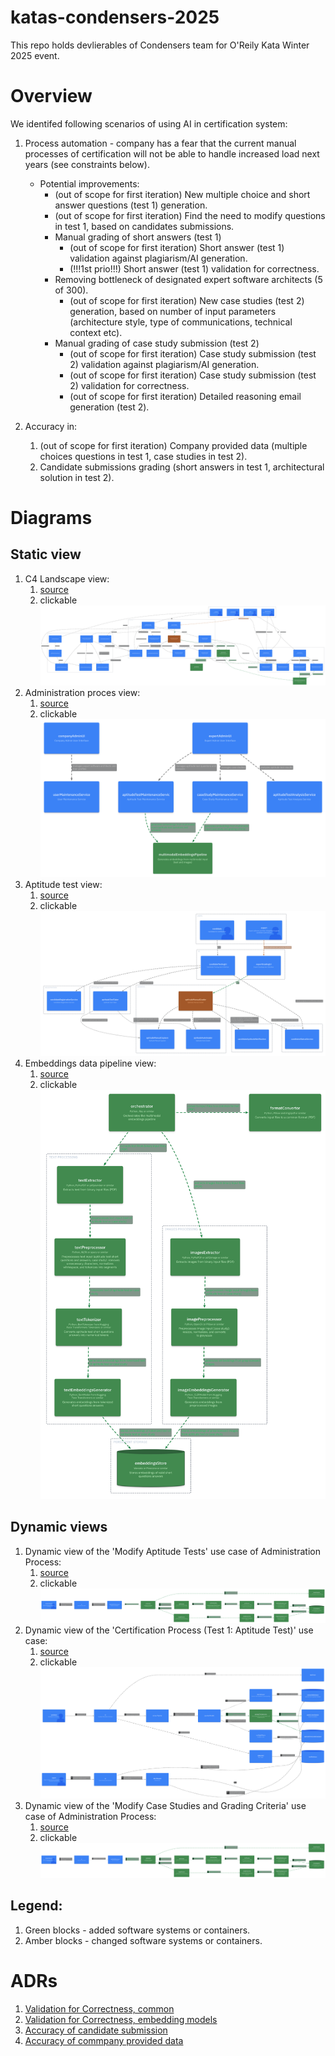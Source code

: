 # katas-condensers-2025

This repo holds devlierables of Condensers team for O'Reily Kata Winter 2025 event.

# Overview

We identifed following scenarios of using AI in certification system:

1. Process automation - company has a fear that the current manual processes of certification will not be able to handle increased load next years (see constraints below).
   - Potential improvements:
     - (out of scope for first iteration) New multiple choice and short answer questions (test 1) generation.
     - (out of scope for first iteration) Find the need to modify questions in test 1, based on candidates submissions.
     - Manual grading of short answers (test 1)
       - (out of scope for first iteration) Short answer (test 1) validation against plagiarism/AI generation. 
       - (!!!1st prio!!!) Short answer (test 1) validation for correctness.
     - Removing bottleneck of designated expert software architects (5 of 300).
       - (out of scope for first iteration) New case studies (test 2) generation, based on number of input parameters (architecture style, type of communications, technical context etc).
     - Manual grading of case study submission (test 2)
       - (out of scope for first iteration) Case study submission (test 2) validation against plagiarism/AI generation.
       - (out of scope for first iteration) Case study submission (test 2) validation for correctness.
       - (out of scope for first iteration) Detailed reasoning email generation (test 2).

2. Accuracy in:
   1. (out of scope for first iteration) Company provided data (multiple choices questions in test 1, case studies in test 2).
   2. Candidate submissions grading (short answers in test 1, architectural solution in test 2).

# Diagrams

## Static view

1. C4 Landscape view:
   1. [source](./architecture/static%20views/landscape.c4)
   2. clickable ![static image](./assets/static%2520views/commonLandscape.png)
2. Administration proces view:
   1. [source](./architecture/static%20views/c4_l2/administration.c4)
   2. clickable ![static image](./assets/static%2520views/c4_l2/administrativeSystemContext.png)
3. Aptitude test view:
   1. [source](./architecture/static%20views/c4_l2/aptitudeTest.c4)
   2. clickable ![static image](./assets/static%2520views/c4_l2/aptitudeTestSystemContext.png)
4. Embeddings data pipeline view:
   1. [source](./architecture/static%20views/c4_l3/new_multimodalEmbeddingsPipeline.c4)
   2. clickable ![static image](./assets/static%2520views/c4_l3/multimodalEmbeddingsPipelineContainer.png)

## Dynamic views

1. Dynamic view of the 'Modify Aptitude Tests' use case of Administration Process:
   1. [source](./architecture/dynamic%20views/certificationProcessAptitude.c4)
   2. clickable ![static image](./assets/dynamic%2520views/modifyAptitudeTest.png)
2. Dynamic view of the 'Certification Process (Test 1: Aptitude Test)' use case:
   1. [source](./architecture/dynamic%20views/certificationProcessAptitude.c4)
   2. clickable ![static image](./assets/dynamic%2520views/certificationProcessAptitudeTest.png)
3. Dynamic view of the 'Modify Case Studies and Grading Criteria' use case of Administration Process:
   1. [source](./architecture/dynamic%20views/certificationProcessAptitude.c4)
   2. clickable ![static image](./assets/dynamic%2520views/modifyCaseStudiesAndGradingCriteria.png)

## Legend:
   1. Green blocks - added software systems or containers.
   2. Amber blocks - changed software systems or containers.

# ADRs

1. [Validation for Correctness, common](./architecture/adr/1_validation_for_correctness_common.md)
2. [Validation for Correctness, embedding models](./architecture/adr/1_validation_for_correctness_embedding_model.md)
3. [Accuracy of candidate submission](./architecture/adr/2_accuracy_candidate_submission.md)
4. [Accuracy of commpany provided data](./architecture/adr/2_accuracy_company_provided_data.md)